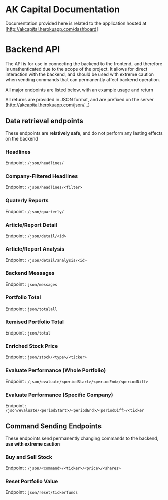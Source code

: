 # AK Capital Documentation

Documentation provided here is related to the application hosted at [http://akcapital.herokuapp.com/dashboard]

# Backend API

The API is for use in connecting the backend to the frontend, and therefore is unathenticated due to the scope of the project. 
It allows for direct interaction with the backend, and should be used with extreme caution when sending commands that can permanently affect backend operation. 

All major endpoints are listed below, with an example usage and return

All returns are provided in JSON format, and are prefixed on the server (http://akcapital.herokuapp.com/json/...)

## Data retrieval endpoints
These endpoints are **relatively safe**, and do not perform any lasting effects on the backend

### Headlines 
Endpoint : `/json/headlines/`


### Company-Filtered Headlines 
Endpoint : `/json/headlines/<filter>`


### Quaterly Reports 
Endpoint : `/json/quarterly/`


### Article/Report Detail 
Endpoint : `/json/detail/<id>`


### Article/Report Analysis 
Endpoint : `/json/detail/analysis/<id>`


### Backend Messages 
Endpoint : `json/messages`


### Portfolio Total 
Endpoint : `json/totalall`


### Itemised Portfolio Total 
Endpoint : `json/total`


### Enriched Stock Price 
Endpoint : `json/stock/<type>/<ticker>`


### Evaluate Performance (Whole Portfolio) 
Endpoint : `/json/evaluate/<periodStart>/<periodEnd>/<periodDiff>`


### Evaluate Performance (Specific Company) 
Endpoint : `/json/evaluate/<periodStart>/<periodEnd>/<periodDiff>/<ticker`


## Command Sending Endpoints
These endpoints send permanently changing commands to the backend, **use with extreme caution**


### Buy and Sell Stock 
Endpoint : `/json/<command>/<ticker>/<price>/<shares>`


### Reset Portfolio Value 
Endpoint : `json/reset/tickerfunds`
